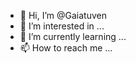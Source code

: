 - 👋 Hi, I’m @Gaiatuven
- 👀 I’m interested in ...
- 🌱 I’m currently learning ...
- 📫 How to reach me ...

<!---
Gaiatuven/Gaiatuven is a ✨ special ✨ repository because its `README.md` (this file) appears on your GitHub profile.
You can click the Preview link to take a look at your changes.
--->
